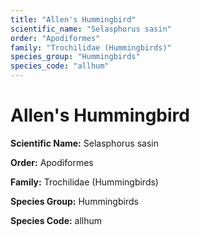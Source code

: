```yaml
---
title: "Allen's Hummingbird"
scientific_name: "Selasphorus sasin"
order: "Apodiformes"
family: "Trochilidae (Hummingbirds)"
species_group: "Hummingbirds"
species_code: "allhum"
---
```


# Allen's Hummingbird

**Scientific Name:** Selasphorus sasin

**Order:** Apodiformes

**Family:** Trochilidae (Hummingbirds)

**Species Group:** Hummingbirds

**Species Code:** allhum
